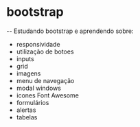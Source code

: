 # bootstrap
-- Estudando bootstrap e aprendendo sobre:
 - responsividade 
 - utilização de botoes
 - inputs
 - grid
 - imagens
 - menu de navegação
 - modal windows
 - icones Font Awesome
 - formulários
 - alertas
 - tabelas

